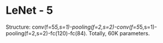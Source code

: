 # LeNet - 5
Structure:
conv(f=5*5,s=1)-pooling(f=2,s=2)-conv(f=5*5,s=1)-pooling(f=2,s=2)-fc(120)-fc(84).
Totally, 60K parameters.


